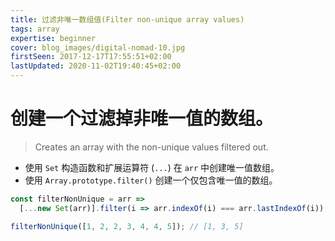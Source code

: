```yaml
---
title: 过滤非唯一数组值(Filter non-unique array values)
tags: array
expertise: beginner
cover: blog_images/digital-nomad-10.jpg
firstSeen: 2017-12-17T17:55:51+02:00
lastUpdated: 2020-11-02T19:40:45+02:00
---
```


# 创建一个过滤掉非唯一值的数组。
> Creates an array with the non-unique values filtered out.

- 使用 `Set` 构造函数和扩展运算符 (`...`) 在 `arr` 中创建唯一值数组。
- 使用 `Array.prototype.filter()` 创建一个仅包含唯一值的数组。

```js
const filterNonUnique = arr =>
  [...new Set(arr)].filter(i => arr.indexOf(i) === arr.lastIndexOf(i));
```

```js
filterNonUnique([1, 2, 2, 3, 4, 4, 5]); // [1, 3, 5]
```
